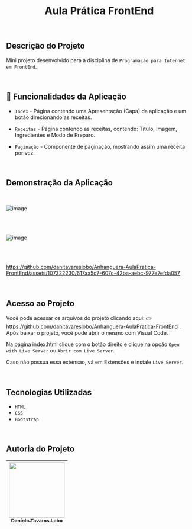 <h1  align="center"> Aula Prática FrontEnd</h1>

<br>

## Descrição do Projeto

Mini projeto desenvolvido para a disciplina de `Programação para Internet em FrontEnd`.

<br> 


## :hammer: Funcionalidades da Aplicação

- `Index` - Página contendo uma Apresentação (Capa) da aplicação e um botão direcionando as receitas.

- `Receitas` - Página contendo as receitas, contendo: Título, Imagem, Ingredientes e Modo de Preparo.

- `Paginação` - Componente de paginação, mostrando assim uma receita por vez.


<br>


## Demonstração da Aplicação

<br>

![image](https://github.com/danitavareslobo/Anhanguera-AulaPratica-FrontEnd/assets/107322230/e70a13fd-6465-4025-ad8e-1bab65cb4f66)


<br>
<br>

![image](https://github.com/danitavareslobo/Anhanguera-AulaPratica-FrontEnd/assets/107322230/8e733122-dcf2-45ce-8336-3b989cdae86e)


<br>
<br>

https://github.com/danitavareslobo/Anhanguera-AulaPratica-FrontEnd/assets/107322230/617aa5c7-607c-42ba-aebc-977e7efda057



<br>



## Acesso ao Projeto

Você pode acessar os arquivos do projeto clicando aqui: :point_right:  https://github.com/danitavareslobo/Anhanguera-AulaPratica-FrontEnd .
Após baixar o projeto, você pode abrir o mesmo com Visual Code. 



Na página index.html clique com o botão direito e clique na opção `Open with Live Server` ou `Abrir com Live Server`.

Caso não possua essa extensao, vá em Extensões e instale `Live Server`.

<br>


## Tecnologias Utilizadas
- `HTML`
- `CSS`
- `Bootstrap`

<br>


## Autoria do Projeto

| [<img src="https://github.com/danitavareslobo/Anhanguera-AulaPratica-Angular/assets/107322230/11972833-e1c0-427f-b126-aaf9a43ee01a" width= 150><br><sub>Daniele Tavares Lobo</sub>](https://github.com/danitavareslobo) |
| :----: |
